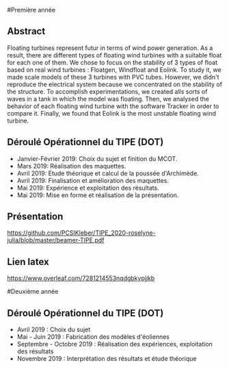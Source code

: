 #Première année

## Abstract

Floating turbines represent futur in terms of wind power generation. As a result, there are different types of floating wind turbines with a suitable float for each one of them. We chose to focus on the stability of 3 types of float based on real wind turbines : Floatgen, Windfloat and Eolink. To study it, we made scale models of these 3 turbines with PVC tubes. However, we didn't reproduce the electrical system because we concentrated on the stability of the structure. To accomplish experimentations, we created alls sorts of waves in a tank in which the model was floating. Then, we analysed the behavior of each floating wind turbine with the software Tracker in order to compare it. Finally, we found that Eolink is the most unstable floating wind turbine. 


## Déroulé Opérationnel du TIPE (DOT)

* Janvier-Février 2019: Choix du sujet et finition du MCOT.
* Mars 2019: Réalisation des maquettes.
* Avril 2019: Etude théorique et calcul de la poussée d'Archimède.
* Avril 2019: Finalisation et amélioration des maquettes.
* Mai 2019: Expérience et exploitation des résultats. 
* Mai 2019: Mise en forme et réalisation de la présentation.

## Présentation
https://github.com/PCSIKleber/TIPE_2020-roselyne-julia/blob/master/beamer-TIPE.pdf
## Lien latex
https://www.overleaf.com/7281214553nqdgbkypjjkb

#Deuxième année

## Déroulé Opérationnel du TIPE (DOT)

* Avril 2019 : Choix du sujet
* Mai - Juin 2019 : Fabrication des modèles d'éoliennes
* Septembre - Octobre 2019 : Réalisation des expériences, exploitation des résultats
* Novembre 2019 : Interprétation des résultats et étude théorique
